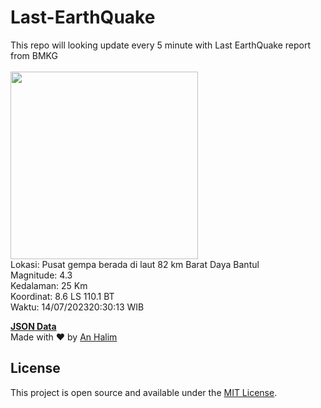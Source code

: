 # Last-EarthQuake
This repo will looking update every 5 minute with Last EarthQuake report from BMKG
<br>
<br>
<img src="https://static.bmkg.go.id/20230714203013.mmi.jpg" width="300"/>
<br>
Lokasi: Pusat gempa berada di laut 82 km Barat Daya Bantul <br>
Magnitude: 4.3 <br>
Kedalaman: 25 Km <br>
Koordinat: 8.6 LS 110.1 BT <br>
Waktu: 14/07/202320:30:13 WIB <br>

<a href="./data/data.json">**JSON Data**</a>
<br>
Made with ❤️ by <a href="https://github.com/an-halim">An Halim</a>
## License

This project is open source and available under the [MIT License](LICENSE).
